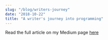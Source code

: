 ```yaml
---
slug: "/blog/writers-journey"
date: "2018-10-22"
title: "A writer's journey into programming"
---
```

Read the full article on my Medium page [here](https://levelup.gitconnected.com/a-writers-journey-into-programming-eb16198773a1)